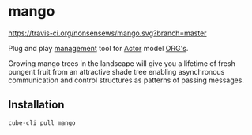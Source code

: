 # mango
https://travis-ci.org/nonsensews/mango.svg?branch=master

Plug and play [management](https://arxiv.org/abs/0812.4852) tool for [Actor](https://arxiv.org/abs/1008.1459) model [ORG's](https://arxiv.org/abs/0906.2756).

Growing mango trees in the landscape will give you a lifetime of fresh pungent fruit from an attractive shade tree enabling asynchronous communication and control structures as patterns of passing messages.

## Installation
`cube-cli pull mango`

